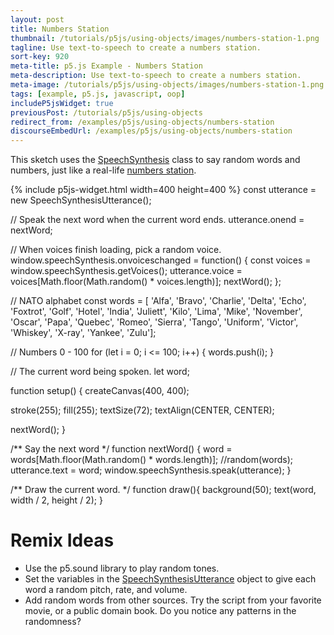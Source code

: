 ```yaml
---
layout: post
title: Numbers Station
thumbnail: /tutorials/p5js/using-objects/images/numbers-station-1.png
tagline: Use text-to-speech to create a numbers station.
sort-key: 920
meta-title: p5.js Example - Numbers Station
meta-description: Use text-to-speech to create a numbers station.
meta-image: /tutorials/p5js/using-objects/images/numbers-station-1.png
tags: [example, p5.js, javascript, oop]
includeP5jsWidget: true
previousPost: /tutorials/p5js/using-objects
redirect_from: /examples/p5js/using-objects/numbers-station
discourseEmbedUrl: /examples/p5js/using-objects/numbers-station
---
```


This sketch uses the [SpeechSynthesis](https://developer.mozilla.org/en-US/docs/Web/API/SpeechSynthesis) class to say random words and numbers, just like a real-life [numbers station](https://en.wikipedia.org/wiki/Numbers_station).

{% include p5js-widget.html width=400 height=400 %}
const utterance = new SpeechSynthesisUtterance();

// Speak the next word when the current word ends.
utterance.onend = nextWord;

// When voices finish loading, pick a random voice.
window.speechSynthesis.onvoiceschanged = function() {
  const voices = window.speechSynthesis.getVoices();
  utterance.voice = voices[Math.floor(Math.random() * voices.length)];
  nextWord();
};

// NATO alphabet
const words = [
'Alfa', 'Bravo', 'Charlie', 'Delta',
'Echo', 'Foxtrot', 'Golf', 'Hotel',
'India', 'Juliett', 'Kilo', 'Lima',
'Mike', 'November', 'Oscar', 'Papa',
'Quebec', 'Romeo', 'Sierra', 'Tango',
'Uniform', 'Victor', 'Whiskey', 'X-ray',
'Yankee', 'Zulu'];

// Numbers 0 - 100
for (let i = 0; i <= 100; i++) {
  words.push(i);
}

// The current word being spoken.
let word;

function setup() {
  createCanvas(400, 400);

  stroke(255);
  fill(255);
  textSize(72);
  textAlign(CENTER, CENTER);

  nextWord();
}

/** Say the next word */
function nextWord() {
  word = words[Math.floor(Math.random() * words.length)]; //random(words);
  utterance.text = word;
  window.speechSynthesis.speak(utterance);
}

/** Draw the current word. */
function draw(){
  background(50);
  text(word, width / 2, height / 2);
}
</script>

# Remix Ideas

- Use the p5.sound library to play random tones.
- Set the variables in the [SpeechSynthesisUtterance](https://developer.mozilla.org/en-US/docs/Web/API/SpeechSynthesisUtterance) object to give each word a random pitch, rate, and volume.
- Add random words from other sources. Try the script from your favorite movie, or a public domain book. Do you notice any patterns in the randomness?

